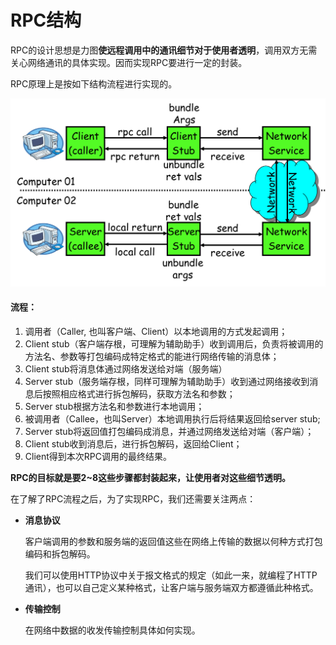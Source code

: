 # RPC结构

RPC的设计思想是力图**使远程调用中的通讯细节对于使用者透明**，调用双方无需关心网络通讯的具体实现。因而实现RPC要进行一定的封装。

RPC原理上是按如下结构流程进行实现的。

![RPC结构.png](https://github.com/Create-python/wkf9721/blob/master/images/RPC%E7%BB%93%E6%9E%84.png?raw=true)

#### 流程：

1. 调用者（Caller, 也叫客户端、Client）以本地调用的方式发起调用；
2. Client stub（客户端存根，可理解为辅助助手）收到调用后，负责将被调用的方法名、参数等打包编码成特定格式的能进行网络传输的消息体；
3. Client stub将消息体通过网络发送给对端（服务端）
4. Server stub（服务端存根，同样可理解为辅助助手）收到通过网络接收到消息后按照相应格式进行拆包解码，获取方法名和参数；
5. Server stub根据方法名和参数进行本地调用；
6. 被调用者（Callee，也叫Server）本地调用执行后将结果返回给server stub;
7. Server stub将返回值打包编码成消息，并通过网络发送给对端（客户端）；
8. Client stub收到消息后，进行拆包解码，返回给Client；
9. Client得到本次RPC调用的最终结果。

**RPC的目标就是要2~8这些步骤都封装起来，让使用者对这些细节透明。**

在了解了RPC流程之后，为了实现RPC，我们还需要关注两点：

- **消息协议**

  客户端调用的参数和服务端的返回值这些在网络上传输的数据以何种方式打包编码和拆包解码。

  我们可以使用HTTP协议中关于报文格式的规定（如此一来，就编程了HTTP通讯），也可以自己定义某种格式，让客户端与服务端双方都遵循此种格式。

- **传输控制**

  在网络中数据的收发传输控制具体如何实现。